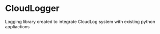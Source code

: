 # CloudLogger

Logging library created to integrate CloudLog system with existing python appliactions